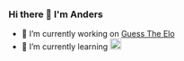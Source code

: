 ### Hi there 👋 I'm Anders

- 🔭 I’m currently working on [Guess The Elo](https://github.com/AndersMyrmel/GuessTheElo)
- 🌱 I’m currently learning <img src="https://www.vectorlogo.zone/logos/pytorch/pytorch-icon.svg" alt="pytorch" width="20" height="20"/>
